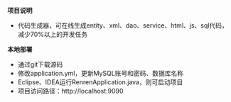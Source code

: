 **项目说明** 
- 代码生成器，可在线生成entity、xml、dao、service、html、js、sql代码，减少70%以上的开发任务


 **本地部署**
- 通过git下载源码
- 修改application.yml，更新MySQL账号和密码、数据库名称
- Eclipse、IDEA运行RenrenApplication.java，则可启动项目
- 项目访问路径：http://localhost:9090